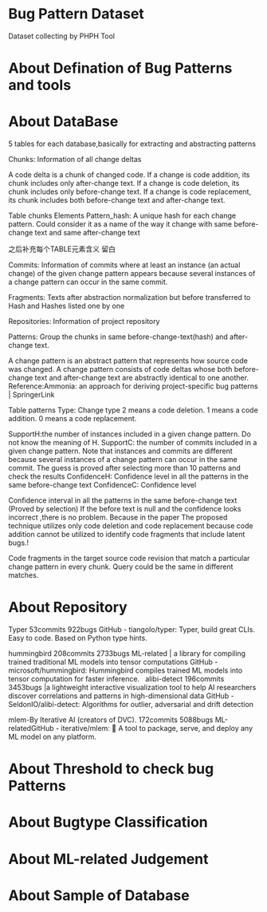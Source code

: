 # Bug Pattern Dataset
Dataset collecting by PHPH Tool 

# About Defination of Bug Patterns and tools




# About DataBase
5 tables for each database,basically for extracting and abstracting patterns

Chunks: Information of all change deltas

A code delta is a chunk of changed code. If a change is code addition, its chunk includes only after-change text. If a change is code deletion, its chunk includes only before-change text. If a change is code replacement, its chunk includes both before-change text and after-change text. 

Table chunks Elements
Pattern_hash:
A unique hash for each change pattern. Could consider it as a name of the way it change with same before-change text and same after-change text


之后补充每个TABLE元素含义
留白



Commits: Information of commits where at least an instance (an actual change) of the given change pattern appears because several instances of a change pattern can occur in the same commit.

Fragments: Texts after abstraction normalization but before transferred to Hash and Hashes listed one by one

Repositories: Information of project repository

Patterns: Group the chunks in same before-change-text(hash) and after-change text.

A change pattern is an abstract pattern that represents how source code was changed. A change pattern consists of code deltas whose both before-change text and after-change text are abstractly identical to one another. 
Reference:Ammonia: an approach for deriving project-specific bug patterns | SpringerLink

Table patterns
Type:
Change type
2 means a code deletion.
1 means a code addition.
0 means a code replacement.

SupportH:the number of instances included in a given change pattern. Do not know the meaning of H.
SupportC: the number of commits included in a given change pattern. 
Note that instances and commits are different because several instances of a change pattern can occur in the same commit.
The guess is proved after selecting more than 10 patterns and check the results
ConfidenceH: Confidence level in all the patterns in the same before-change text 
ConfidenceC: Confidence level

Confidence interval in all the patterns in the same before-change text
 (Proved by selection)
If the before text is null and the confidence looks incorrect ,there is no problem. Because in the paper
The proposed technique utilizes only code deletion and code replacement because code addition cannot be utilized to identify code fragments that include latent bugs.!

Code fragments in the target source code revision that match a particular change pattern in every chunk. Query could be the same in different matches.


# About Repository

Typer    53commits 922bugs GitHub - tiangolo/typer: Typer, build great CLIs. Easy to code. Based on Python type hints.

hummingbird 208commits 2733bugs ML-related | a library for compiling trained traditional ML models into tensor computations
GitHub - microsoft/hummingbird: Hummingbird compiles trained ML models into tensor computation for faster inference.
 
alibi-detect 196commits 3453bugs |a lightweight interactive visualization tool to help AI researchers discover correlations and patterns in high-dimensional data GitHub - SeldonIO/alibi-detect: Algorithms for outlier, adversarial and drift detection


mlem-By Iterative AI (creators of DVC). 172commits 5088bugs ML-relatedGitHub - iterative/mlem: 🐶 A tool to package, serve, and deploy any ML model on any platform.



# About Threshold to check bug Patterns

# About Bugtype Classification

# About ML-related Judgement

# About Sample of Database








